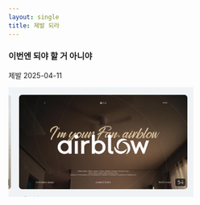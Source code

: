```yaml
---
layout: single
title: 제발 되라
---
```

### 이번엔 되야 할 거 아니야
제발 2025-04-11



![image](/images/2025-03-27-first-posting/Pasted_image_20250410155000.png)
